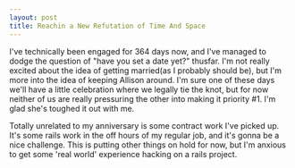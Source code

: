 ```yaml
--- 
layout: post
title: Reachin a New Refutation of Time And Space
---
```

I've technically been engaged for 364 days now, and I've managed to dodge the question of "have you set a date yet?" thusfar.  I'm not really excited about the idea of getting married(as I probably should be), but I'm more into the idea of keeping Allison around.  I'm sure one of these days we'll have a little celebration where we legally tie the knot, but for now neither of us are really pressuring the other into making it priority #1.  I'm glad she's toughed it out with me.

Totally unrelated to my anniversary is some contract work I've picked up.  It's some rails work in the off hours of my regular job, and it's gonna be a nice challenge.  This is putting other things on hold for now, but I'm anxious to get some 'real world' experience hacking on a rails project.
